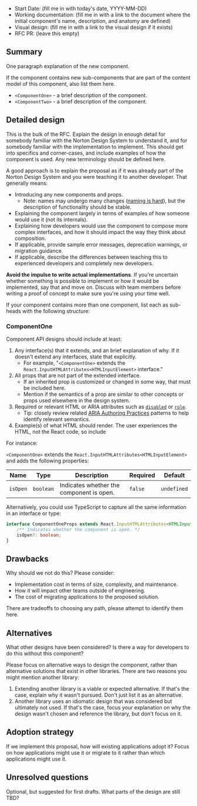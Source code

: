 - Start Date: (fill me in with today's date, YYYY-MM-DD)
- Working documentation: (fill me in with a link to the document where the initial component's name, description, and anatomy are defined)
- Visual design: (fill me in with a link to the visual design if it exists)
- RFC PR: (leave this empty)

## Summary

One paragraph explanation of the new component.

If the component contains new sub-components that are part of the content model of this component, also list them here.

- `<ComponentOne>` - a brief description of the component.
- `<ComponentTwo>` - a brief description of the component.

## Detailed design

This is the bulk of the RFC.
Explain the design in enough detail for somebody familiar with the Norton Design System to understand it, and for somebody familiar with the implementation to implement.
This should get into specifics and corner-cases, and include examples of how the component is used.
Any new terminology should be defined here.

A good approach is to explain the proposal as if it was already part of the Norton Design System and you were teaching it to another developer.
That generally means:

- Introducing any new components and props.
  - Note: names may undergo many changes ([naming is hard](https://www.karlton.org/2017/12/naming-things-hard/)), but the description of functionality should be stable.
- Explaining the component largely in terms of examples of how someone would use it (not its internals).
- Explaining how developers would use the component to compose more complex interfaces, and how it should impact the way they think about composition.
- If applicable, provide sample error messages, deprecation warnings, or migration guidance.
- If applicable, describe the differences between teaching this to experienced developers and completely new developers.

**Avoid the impulse to write actual implementations**.
If you're uncertain whether something is possible to implement or how it would be implemented, say that and move on.
Discuss with team members before writing a proof of concept to make sure you're using your time well.

If your component contains more than one component, list each as sub-heads with the following structure:

### ComponentOne

Component API designs should include at least:

1. Any interface(s) that it extends, and an brief explanation of why. If it doesn't extend any interfaces, state that explicitly.
   - For example, "`<ComponentOne>` extends the `React.InputHTMLAttributes<HTMLInputElement>` interface."
2. All props that are not part of the extended interface.
   - If an inherited prop is customized or changed in some way, that must be included here.
   - Mention if the semantics of a prop are similar to other concepts or props used elsewhere in the design system.
3. Required or relevant HTML or ARIA attributes such as [`disabled`](https://developer.mozilla.org/en-US/docs/Web/HTML/Attributes/disabled) or [`role`](https://developer.mozilla.org/en-US/docs/Web/Accessibility/ARIA/Roles).
   - Tip: closely review related [ARIA Authoring Practices](https://w3c.github.io/aria-practices/) patterns to help identify relevant semantics.
4. Example(s) of what HTML should render. The user experiences the HTML, not the React code, so include

For instance:

`<ComponentOne>` extends the `React.InputHTMLAttributes<HTMLInputElement>` and adds the following properties:

| Name     | Type      | Description                              | Required | Default     |
| -------- | --------- | ---------------------------------------- | -------- | ----------- |
| `isOpen` | `boolean` | Indicates whether the component is open. | `false`  | `undefined` |

Alternatively, you could use TypeScript to capture all the same information in an interface or type:

```ts
interface ComponentOneProps extends React.InputHTMLAttributes<HTMLInputElement> {
    /** Indicates whether the component is open. */
    isOpen?: boolean;
}
```

## Drawbacks

Why should we not do this? Please consider:

- Implementation cost in terms of size, complexity, and maintenance.
- How it will impact other teams outside of engineering.
- The cost of migrating applications to the proposed solution.

There are tradeoffs to choosing any path, please attempt to identify them here.

## Alternatives

What other designs have been considered?
Is there a way for developers to do this without this component?

Please focus on alternative ways to design the component, rather than alternative solutions that exist in other libraries.
There are two reasons you might mention another library:

1. Extending another library is a viable or expected alternative. If that's the case, explain why it wasn't pursued. Don't just list it as an alternative.
2. Another library uses an idiomatic design that was considered but ultimately not used. If that's the case, focus your explanation on why the design wasn't chosen and reference the library, but don't focus on it.

## Adoption strategy

If we implement this proposal, how will existing applications adopt it?
Focus on how applications might use it or migrate to it rather than which applications might use it.

## Unresolved questions

Optional, but suggested for first drafts. What parts of the design are still TBD?
